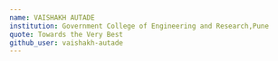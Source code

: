 ```yaml
---
name: VAISHAKH AUTADE
institution: Government College of Engineering and Research,Pune
quote: Towards the Very Best
github_user: vaishakh-autade
---
```

